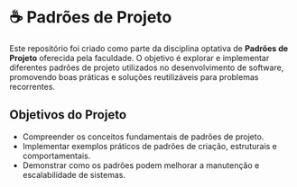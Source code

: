 # ☕ Padrões de Projeto

Este repositório foi criado como parte da disciplina optativa de **Padrões de Projeto** oferecida pela faculdade. O objetivo é explorar e implementar diferentes padrões de projeto utilizados no desenvolvimento de software, promovendo boas práticas e soluções reutilizáveis para problemas recorrentes.

## Objetivos do Projeto

- Compreender os conceitos fundamentais de padrões de projeto.
- Implementar exemplos práticos de padrões de criação, estruturais e comportamentais.
- Demonstrar como os padrões podem melhorar a manutenção e escalabilidade de sistemas.